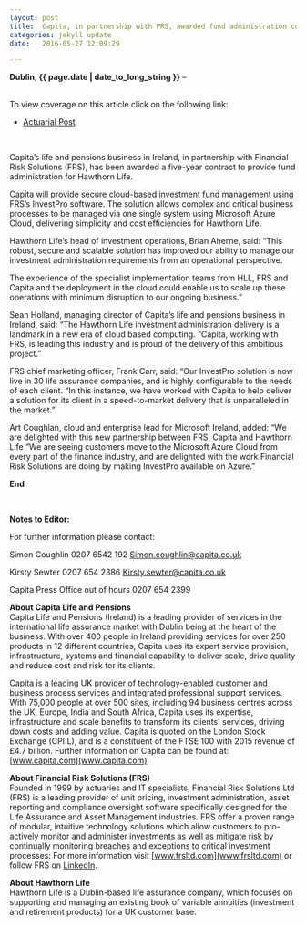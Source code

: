 ```yaml
---
layout: post
title:  Capita, in partnership with FRS, awarded fund administration contract by Hawthorn Life
categories: jekyll update
date:   2016-05-27 12:09:29

---
```


**Dublin, {{ page.date | date_to_long_string }}** –

<br>
To view coverage on this article click on the following link:

* [Actuarial Post](http://www.actuarialpost.co.uk/article/capita---frs-awarded-fund-contract-by-hawthorn-life-9540.htm) 

<br>

Capita’s life and pensions business in Ireland, in partnership with Financial Risk Solutions (FRS), has been awarded a five-year contract to provide fund administration for Hawthorn Life.
 
Capita will provide secure cloud-based investment fund management using FRS’s InvestPro software. The solution allows complex and critical business processes to be managed via one single system using Microsoft Azure Cloud, delivering simplicity and cost efficiencies for Hawthorn Life.

Hawthorn Life’s head of investment operations, Brian Aherne, said: “This robust, secure and scalable solution has improved our ability to manage our investment administration requirements from an operational perspective.  

The experience of the specialist implementation teams from HLL, FRS and Capita and the deployment in the cloud could enable us to scale up these operations with minimum disruption to our ongoing business.”

Sean Holland, managing director of Capita’s life and pensions business in Ireland, said: “The Hawthorn Life investment administration delivery is a landmark in a new era of cloud based computing.
“Capita, working with FRS, is leading this industry and is proud of the delivery of this ambitious project.” 

FRS chief marketing officer, Frank Carr, said: “Our InvestPro solution is now live in 30 life assurance companies, and is highly configurable to the needs of each client.
“In this instance, we have worked with Capita to help deliver a solution for its client in a speed-to-market delivery that is unparalleled in the market.”

Art Coughlan, cloud and enterprise lead for Microsoft Ireland, added: “We are delighted with this new partnership between FRS, Capita and Hawthorn Life
“We are seeing customers move to the Microsoft Azure Cloud from every part of the finance industry, and are delighted with the work Financial Risk Solutions are doing by making InvestPro available on Azure.”  


**End**

<br>

**Notes to Editor:**


For further information please contact:


Simon Coughlin 0207 6542 192
Simon.coughlin@capita.co.uk

Kirsty Sewter 0207 654 2386
Kirsty.sewter@capita.co.uk

Capita Press Office out of hours 0207 654 2399

**About Capita Life and Pensions** <br>
Capita Life and Pensions (Ireland) is a leading provider of services in the international life assurance market with Dublin being at the heart of the business. With over 400 people in Ireland providing services for over 250 products in 12 different countries, Capita uses its expert service provision, infrastructure, systems and financial capability to deliver scale, drive quality and reduce cost and risk for its clients. 

Capita is a leading UK provider of technology-enabled customer and business process services and integrated professional support services. With 75,000 people at over 500 sites, including 94 business centres across the UK, Europe, India and South Africa, Capita uses its expertise, infrastructure and scale benefits to transform its clients' services, driving down costs and adding value. Capita is quoted on the London Stock Exchange (CPI.L), and is a constituent of the FTSE 100 with 2015 revenue of £4.7 billion. Further information on Capita can be found at: [www.capita.com](www.capita.com)

**About Financial Risk Solutions (FRS)** <br>
Founded in 1999 by actuaries and IT specialists, Financial Risk Solutions Ltd (FRS) is a leading provider of unit pricing, investment administration, asset reporting and compliance oversight software specifically designed for the Life Assurance and Asset Management industries. 
FRS offer a proven range of modular, intuitive technology solutions which allow customers to pro-actively monitor and administer investments as well as mitigate risk by continually monitoring breaches and exceptions to critical investment processes: For more information visit [www.frsltd.com](www.frsltd.com) or follow FRS on [LinkedIn](https://www.linkedin.com/company/frs-ltd).

**About Hawthorn Life** <br>
Hawthorn Life is a Dublin-based life assurance company, which focuses on supporting and managing an existing book of variable annuities (investment and retirement products) for a UK customer base. 
<br>
<br>

